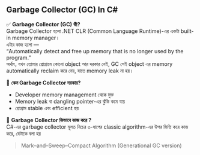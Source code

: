 ## Garbage Collector (GC) In C#

✅ <b>Garbage Collector (GC) কী? </b> <br> 
Garbage Collector হলো .NET CLR (Common Language Runtime)-এর একটা built-in memory manager।  <br> 
এটার কাজ হলো — <br> 
“Automatically detect and free up memory that is no longer used by the program.” <br> 
অর্থাৎ, যখন তোমার প্রোগ্রামে কোনো object আর দরকার নেই, GC সেই object এর memory automatically reclaim করে নেয়, যাতে memory leak না হয়।  <br> 

🔷 <b> কেন Garbage Collector দরকার? </b> 

 * Developer memory management থেকে মুক্ত
 * Memory leak বা dangling pointer-এর ঝুঁকি কমে যায়
 * প্রোগ্রাম stable এবং efficient হয়

🔷 <b>Garbage Collector কিভাবে কাজ করে ? </b> <br> 
C#-এর garbage collector মূলত নিচের ৩-ধাপের classic algorithm-এর উপর ভিত্তি করে কাজ করে, যেটাকে বলা হয়
> Mark–and–Sweep–Compact Algorithm (Generational GC version)


 

